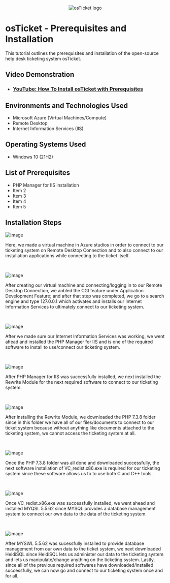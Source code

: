 <p align="center">
<img src="https://i.imgur.com/Clzj7Xs.png" alt="osTicket logo"/>
</p>

<h1>osTicket - Prerequisites and Installation</h1>
This tutorial outlines the prerequisites and installation of the open-source help desk ticketing system osTicket.<br />


<h2>Video Demonstration</h2>

- ### [YouTube: How To Install osTicket with Prerequisites](https://www.youtube.com)

<h2>Environments and Technologies Used</h2>

- Microsoft Azure (Virtual Machines/Compute)
- Remote Desktop
- Internet Information Services (IIS)

<h2>Operating Systems Used </h2>

- Windows 10</b> (21H2)

<h2>List of Prerequisites</h2>

- PHP Manager for IIS installation
- Item 2
- Item 3
- Item 4
- Item 5

<h2>Installation Steps</h2>

<p>
</p>
<p>

![image](https://github.com/amoh2487/osticket-prereqs/assets/148664179/90f5b445-ad45-4800-94d0-82afe67e817c)

  
Here, we made a virtual machine in Azure studios in order to connect to our ticketing system on Remote Desktop Connection and to also connect to our installation applications while connecting to the ticket itself.
</p>
<br />

<p>

</p>
<p>

![image](https://github.com/amoh2487/osticket-prereqs/assets/148664179/d992b493-0924-4a04-88d4-17cc51d42b94)

  
After creating our virtual machine and connecting/logging in to our Remote Desktop Connection, we anbled the CGI feature under Application Development Feature; and after that step was completed, we go to a search engine and type 127.0.0.1 which activates and installs our Internet Information Services to ultimately connect to our ticketing system.
</p>
<br />

<p>
</p>
<p>

![image](https://github.com/amoh2487/osticket-prereqs/assets/148664179/79abf9ff-61fc-4018-a85c-b906eff88670)

  
After we made sure our Internet Information Services was working, we went ahead and installed the PHP Manager for IIS and is one of the required software to install to use/connect our ticketing system.
</p>
<br />

<p>
</p>
<p>

![image](https://github.com/amoh2487/osticket-prereqs/assets/148664179/dee7c4a2-3c7b-4ed2-aa7f-848468e5fd2b)


After PHP Manager for IIS was successfully installed, we next installed the Rewrite Module for the next required software to connect to our ticketing system.
</p>
<br />

<p>
</p>
<p>

![image](https://github.com/amoh2487/osticket-prereqs/assets/148664179/1119946c-92d1-45f0-8d5f-207655b64705)

After installing the Rewrite Module, we downloaded the PHP 7.3.8  folder since in this folder we have all of our files/documents to connect to our ticket system because without anything like documents attached to the ticketing system, we cannot access the ticketing system at all.
</p>
<br />

<p>
</p>
<p>

![image](https://github.com/amoh2487/osticket-prereqs/assets/148664179/17238d93-6221-4eec-992f-36f0becef2d5)

Once the PHP 7.3.8 folder was all done and downloaded successfully, the next software installation of VC_redist.x86.exe is required for our ticketing system since these software allows us to to use both C and C++ tools.
</p>
<br />

<p>
<p>
<p>

![image](https://github.com/amoh2487/osticket-prereqs/assets/148664179/036a1ea0-b270-4e87-a638-dd198768ed1f)

Once VC_redist.x86.exe was successfully installed, we went ahead and installed MYQSL 5.5.62 since MYSQL provides a database management system to connect our own data to the data of the ticketing system.
</p>
<br />

<p>
</p>
<p>

![image](https://github.com/amoh2487/osticket-prereqs/assets/148664179/bdac6bbf-337e-4945-8ea8-05faea0a6924)

After MYSWL 5.5.62 was sucessfully installed to provide database management from our own data to the ticket system, we next downloaded HeidiSQL since HeidiSQL lets us administer our data to the ticketing system and lets us manipulate/change anything on the ticketing system. Lastly, since all of the previous required softwares have downloaded/installed successfully, we can now go and connect to our ticketing system once and for all.
